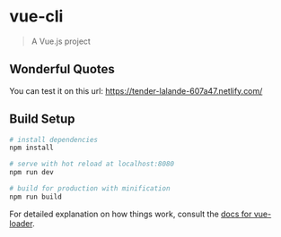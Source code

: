# vue-cli

> A Vue.js project

## Wonderful Quotes

You can test it on this url: https://tender-lalande-607a47.netlify.com/

## Build Setup

``` bash
# install dependencies
npm install

# serve with hot reload at localhost:8080
npm run dev

# build for production with minification
npm run build
```

For detailed explanation on how things work, consult the [docs for vue-loader](http://vuejs.github.io/vue-loader).
